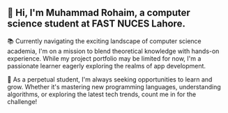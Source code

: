 ## 👋 Hi, I'm Muhammad Rohaim, a computer science student at FAST NUCES Lahore.

📚 Currently navigating the exciting landscape of computer science academia, I'm on a mission to blend theoretical knowledge with hands-on experience. While my project portfolio may be limited for now, I'm a passionate learner eagerly exploring the realms of app development.

🌱 As a perpetual student, I'm always seeking opportunities to learn and grow. Whether it's mastering new programming languages, understanding algorithms, or exploring the latest tech trends, count me in for the challenge!
